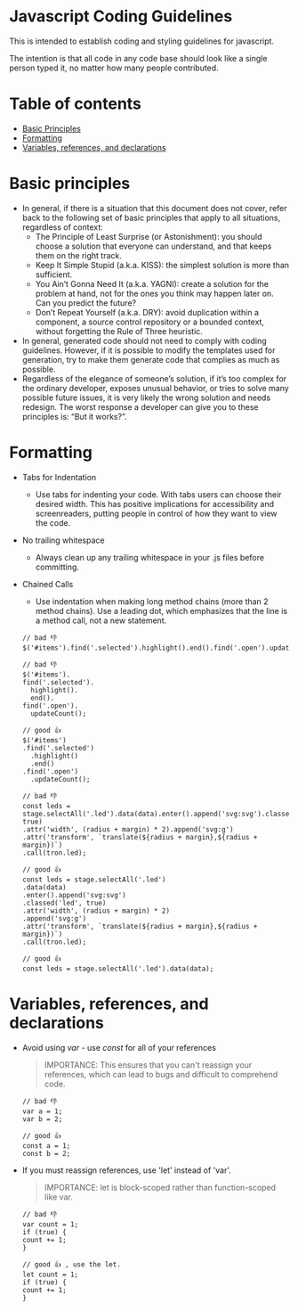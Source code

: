 # Javascript Coding Guidelines

This is intended to establish coding and styling guidelines for javascript.

The intention is that all code in any code base should look like a single person typed it, no matter how many people contributed.

# Table of contents
- [Basic Principles](#basic-principles)
- [Formatting](#formatting)
- [Variables, references, and declarations](#variables,-references,-and-declarations)

# Basic principles
- In general, if there is a situation that this document does not cover, refer back to the following set of basic principles that apply to all situations, regardless of context:
    - The Principle of Least Surprise (or Astonishment): you should choose a solution that everyone can understand, and that keeps them on the right track.
    - Keep It Simple Stupid (a.k.a. KISS): the simplest solution is more than sufficient.
    - You Ain’t Gonna Need It (a.k.a. YAGNI): create a solution for the problem at hand, not for the ones you think may happen later on. Can you predict the future?
    - Don’t Repeat Yourself (a.k.a. DRY): avoid duplication within a component, a source control repository or a bounded context, without forgetting the Rule of Three heuristic.
- In general, generated code should not need to comply with coding guidelines. However, if it is possible to modify the templates used for generation, try to make them generate code that complies as much as possible.
- Regardless of the elegance of someone’s solution, if it’s too complex for the ordinary developer, exposes unusual behavior, or tries to solve many possible future issues, it is very likely the wrong solution and needs redesign. The worst response a developer can give you to these principles is: “But it works?”.

# Formatting
- Tabs for Indentation
    - Use tabs for indenting your code. With tabs users can choose their desired width. This has positive implications for accessibility and screenreaders, putting people in control of how they want to view the code.

- No trailing whitespace
    - Always clean up any trailing whitespace in your .js files before committing.

- Chained Calls
    - Use indentation when making long method chains (more than 2 method chains). Use a leading dot, which emphasizes that the line is a method call, not a new statement.
    ```
    // bad 👎
    $('#items').find('.selected').highlight().end().find('.open').updateCount();

    // bad 👎
    $('#items').
    find('.selected').
      highlight().
      end().
    find('.open').
      updateCount();

    // good 👍
    $('#items')
    .find('.selected')
      .highlight()
      .end()
    .find('.open')
      .updateCount();

    // bad 👎
    const leds = stage.selectAll('.led').data(data).enter().append('svg:svg').classed('led', true)
    .attr('width', (radius + margin) * 2).append('svg:g')
    .attr('transform', `translate(${radius + margin},${radius + margin})`)
    .call(tron.led);

    // good 👍
    const leds = stage.selectAll('.led')
    .data(data)
    .enter().append('svg:svg')
    .classed('led', true)
    .attr('width', (radius + margin) * 2)
    .append('svg:g')
    .attr('transform', `translate(${radius + margin},${radius + margin})`)
    .call(tron.led);

    // good 👍
    const leds = stage.selectAll('.led').data(data);
    ```
  
# Variables, references, and declarations
- Avoid using *var* - use *const* for all of your references
    > IMPORTANCE: This ensures that you can't reassign your references, which can lead to bugs and difficult to comprehend code.
    ```
    // bad 👎
    var a = 1;
    var b = 2;

    // good 👍
    const a = 1;
    const b = 2;
    ```
- If you must reassign references, use 'let' instead of 'var'.
    > IMPORTANCE: let is block-scoped rather than function-scoped like var.
    ```
    // bad 👎
    var count = 1;
    if (true) {
    count += 1;
    }

    // good 👍 , use the let.
    let count = 1;
    if (true) {
    count += 1;
    }
    ```
